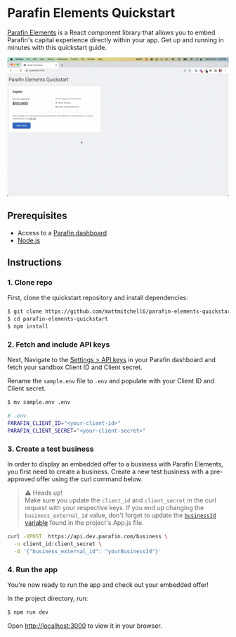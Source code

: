 # Parafin Elements Quickstart

[Parafin Elements](https://docs.parafin.com/elements/overview) is a React component library that allows you to embed Parafin's capital experience directly within your app. Get up and running in minutes with this quickstart guide. 


![Elements preview](/img/elements-preview.gif)

## Prerequisites 
* Access to a [Parafin dashboard](https://dashboard.parafin.com)
* [Node.js](https://nodejs.org/en/)


## Instructions

### 1. Clone repo
First, clone the quickstart repository and install dependencies:

```bash
$ git clone https://github.com/mattmitchell6/parafin-elements-quickstart.git
$ cd parafin-elements-quickstart
$ npm install
```

### 2. Fetch and include API keys
Next, Navigate to the [Settings > API keys](https://dashboard.parafin.com/settings/api-keys) in your Parafin dashboard and fetch your sandbox Client ID and Client secret.

Rename the `sample.env` file to `.env` and populate with your Client ID and Client secret.

```bash
$ mv sample.env .env
```

```bash
# .env
PARAFIN_CLIENT_ID="<your-client-id>"
PARAFIN_CLIENT_SECRET="<your-client-secret>"
```

### 3. Create a test business
In order to display an embedded offer to a business with Parafin Elements, you first need to create a business. Create a new test business with a pre-approved offer using the curl command below.

> ⚠️ Heads up! <br/>
> Make sure you update the `client_id` and `client_secret` in the curl request with your respective keys. If you end up changing the `business_external_id` value, don't forget to update the [`businessId` variable](https://github.com/mattmitchell6/parafin-elements-quickstart/blob/c1cd49696876da1c5abcd3956369c3c204d62d61/src/App.js#L21) found in the project's App.js file. 

```bash
curl -XPOST  https://api.dev.parafin.com/business \
  -u client_id:client_secret \
  -d '{"business_external_id": "yourBusinessId"}' 
```

### 4. Run the app
You're now ready to run the app and check out your embedded offer!

In the project directory, run:

```bash
$ npm run dev
```

Open [http://localhost:3000](http://localhost:3000) to view it in your browser.